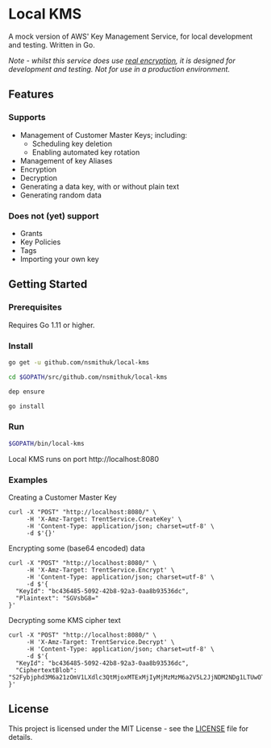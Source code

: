 # Local KMS

A mock version of AWS' Key Management Service, for local development and testing. Written in Go.

_Note - whilst this service does use [real encryption](https://golang.org/pkg/crypto/aes/), it is designed for 
development and testing. Not for use in a production environment._

## Features

### Supports

* Management of Customer Master Keys; including:
    * Scheduling key deletion
    * Enabling automated key rotation
* Management of key Aliases
* Encryption
* Decryption
* Generating a data key, with or without plain text
* Generating random data

### Does not (yet) support

* Grants
* Key Policies
* Tags
* Importing your own key

## Getting Started

### Prerequisites

Requires Go 1.11 or higher.

### Install

```sh
go get -u github.com/nsmithuk/local-kms

cd $GOPATH/src/github.com/nsmithuk/local-kms

dep ensure

go install

```

### Run

```sh
$GOPATH/bin/local-kms

```

Local KMS runs on port http://localhost:8080

### Examples

Creating a Customer Master Key
```console
curl -X "POST" "http://localhost:8080/" \
     -H 'X-Amz-Target: TrentService.CreateKey' \
     -H 'Content-Type: application/json; charset=utf-8' \
     -d $'{}'
```

Encrypting some (base64 encoded) data
```console
curl -X "POST" "http://localhost:8080/" \
     -H 'X-Amz-Target: TrentService.Encrypt' \
     -H 'Content-Type: application/json; charset=utf-8' \
     -d $'{
  "KeyId": "bc436485-5092-42b8-92a3-0aa8b93536dc",
  "Plaintext": "SGVsbG8="
}'
```

Decrypting some KMS cipher text
```console
curl -X "POST" "http://localhost:8080/" \
     -H 'X-Amz-Target: TrentService.Decrypt' \
     -H 'Content-Type: application/json; charset=utf-8' \
     -d $'{
  "KeyId": "bc436485-5092-42b8-92a3-0aa8b93536dc",
  "CiphertextBlob": "S2Fybjphd3M6a21zOmV1LXdlc3QtMjoxMTExMjIyMjMzMzM6a2V5L2JjNDM2NDg1LTUwOTItNDJiOC05MmEzLTBhYThiOTM1MzZkYwAAAAD39qJkWhnxpBI+ZDosHf3vMcphFfUHYGQ9P9JMzGdLLsYHEWRaw80hxArEdRwt3eI1W6sJcSOjOXLyrvw="
}'
```

## License

This project is licensed under the MIT License - see the [LICENSE](LICENSE) file for details.
